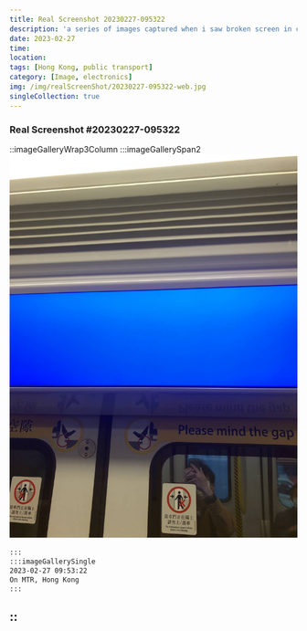 ```yaml
---
title: Real Screenshot 20230227-095322
description: 'a series of images captured when i saw broken screen in city'
date: 2023-02-27
time: 
location: 
tags: [Hong Kong, public transport]
category: [Image, electronics]
img: /img/realScreenShot/20230227-095322-web.jpg
singleCollection: true
---
```


### Real Screenshot #20230227-095322

::imageGalleryWrap3Column
    :::imageGallerySpan2
     ![Alttext](/img/realScreenShot/20230227-095322-web.jpg)

    :::
    :::imageGallerySingle
    2023-02-27 09:53:22   
    On MTR, Hong Kong
    :::
::
---
